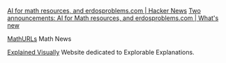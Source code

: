 
[AI for math resources, and erdosproblems.com | Hacker News](https://news.ycombinator.com/item?id=40691133)
[Two announcements: AI for Math resources, and erdosproblems.com | What's new](https://terrytao.wordpress.com/2024/04/19/two-announcements-ai-for-math-resources-and-erdosproblems-com/)

[MathURLs](https://mathurls.com/)
Math News

[Explained Visually](https://setosa.io/ev/)
Website dedicated to Explorable Explanations.
